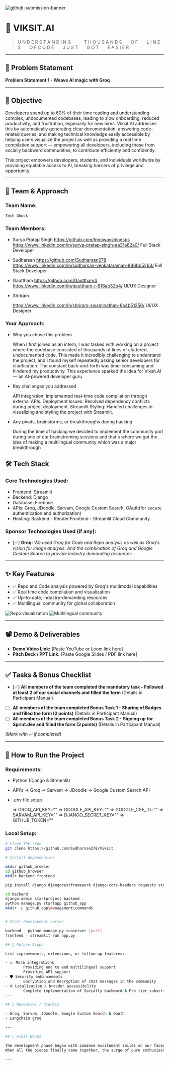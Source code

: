 ![github-submission-banner](https://github.com/user-attachments/assets/a1493b84-e4e2-456e-a791-ce35ee2bcf2f)

# 🚀 VIKSIT.AI

> U N D E R S T A N D I N G   T H O U S A N D S  O F  L I N E S  O F
C O D E  J U S T  G O T  E A S I E R

---

## 📌 Problem Statement


**Problem Statement 1 - Weave AI magic with Groq**

---

## 🎯 Objective

Developers spend up to 60% of their time reading and understanding complex, undocumented codebases, leading to slow onboarding, reduced productivity, and frustration, especially for new hires. Viksit.AI addresses this by automatically generating clear documentation, answering code-related queries, and making technical knowledge easily accessible by helping users visualize the project as well as providing a real time compilation support — empowering all developers, including those from socially backward communities, to contribute efficiently and confidently.

This project empowers developers, students, and individuals worldwide by providing equitable access to AI, breaking barriers of privilege and opportunity.

---

## 🧠 Team & Approach

### Team Name:  
`Tech Ghock`

### Team Members:  
- Surya Pratap Singh 
    https://github.com/Innowayshinesps
    https://www.linkedin.com/in/surya-pratap-singh-aa31a82a0/
    Full Stack Developer

- Sudharsan
    https://github.com/Sudharsan278   
    https://www.linkedin.com/in/sudharsan-venkataraman-846bb5263/
    Full Stack Developer

- Gauttham 
    https://github.com/Gauttham4
    https://www.linkedin.com/in/gauttham-r-816ab32b4/
    UI/UX Designer

- Shriram 

    https://www.linkedin.com/in/shriram-swaminathan-6a4b51256/
    UI/UX Designer

### Your Approach:  
- Why you chose this problem  
    
    When I first joined as an intern, I was tasked with working on a project where the codebase consisted of thousands of lines of cluttered, undocumented code. This made it incredibly challenging to understand the project, and I found myself repeatedly asking senior developers for clarification. The constant back-and-forth was time-consuming and hindered my productivity. This experience sparked the idea for Viksit.AI — an AI-powered developer guru

- Key challenges you addressed  

    API Integration: Implemented real-time code compilation through external APIs.
    Deployment Issues: Resolved dependency conflicts during project deployment.
    Streamlit Styling: Handled challenges in visualizing and styling the project with Streamlit.
            
- Any pivots, brainstorms, or breakthroughs during hacking  

    During the time of hacking we decided to implement the community part during one of our brainstroming sessions and that's where we got the idea of making a multilingual community which was a major breakthrough

## 🛠️ Tech Stack

### Core Technologies Used:
- Frontend: Streamlit 
- Backend: Django 
- Database: Firebase 
- APIs: Groq, JDoodle, Sarvam, Google Custom Search, OAuth(for secure authentication and authorization) 
- Hosting: 
    Backend - Render
    Frontend - Streamlit Cloud Community

### Sponsor Technologies Used (if any):
- [✅] **Groq:** _We used Groq for Code and Repo analysis as well as Groq's vision for image analysis. And the combination of Groq and Google Custom Search to provide industry demanding resources_  

---

## ✨ Key Features

- ✅ Repo and Code analysis powered by Groq's multimodal capabilities
- ✅ Real time code compilation and visualization  
- ✅ Up-to-date, industry-demanding resources
- ✅ Multilingual community for global collaboration

![Repo visualization](image.png)
![Multilingual community](image-1.png)

---

## 📽️ Demo & Deliverables

- **Demo Video Link:** [Paste YouTube or Loom link here]  
- **Pitch Deck / PPT Link:** [Paste Google Slides / PDF link here]  

---

## ✅ Tasks & Bonus Checklist

- [✅] **All members of the team completed the mandatory task - Followed at least 2 of our social channels and filled the form** (Details in Participant Manual)  
- [ ] **All members of the team completed Bonus Task 1 - Sharing of Badges and filled the form (2 points)**  (Details in Participant Manual)
- [ ] **All members of the team completed Bonus Task 2 - Signing up for Sprint.dev and filled the form (3 points)**  (Details in Participant Manual)

*(Mark with ✅ if completed)*

---

## 🧪 How to Run the Project

### Requirements:
- Python (Django & Streamlit)
- API's 
    => Groq
    => Sarvam
    => JDoodle
    => Google Custom Search API 

- .env file setup 
    
    => GROQ_API_KEY=""
    => GOOGLE_API_KEY=""
    => GOOGLE_CSE_ID=""
    => SARVAM_API_KEY=""
    => DJANGO_SECRET_KEY=""
    => GITHUB_TOKEN=""

### Local Setup:
```bash
# Clone the repo
git clone https://github.com/Sudharsan278/Viksit

# Install dependencies

mkdir github_browser
cd github_browser
mkdir backend frontend

pip install django djangorestframework django-cors-headers requests streamlit

cd backend
django-admin startproject backend .
python manage.py startapp github_app
mkdir -p github_app\management\commands


# Start development server

backend - python manage.py runserver [port]
frontend - streamlit run app.py

## 🧬 Future Scope

List improvements, extensions, or follow-up features:

- 📈 More integrations  
        Providing end to end multilingual support
        Providing API support
- 🛡️ Security enhancements  
        Encryption and Decryption of chat messages in the community 
- 🌐 Localization / broader accessibility  
        Complete implementation of Socially backward & Pro tier subscription models       
---

## 📎 Resources / Credits

- Groq, Sarvam, JDoodle, Google Custom Search & Oauth
- Langchain groq  

---

## 🏁 Final Words

The development phase began with immense excitement smiles on our faces and determination in our hearts. As the project progressed into the deployment phase and the deadline approached, challenges mounted and nerves kicked in. However, with constant support, unity of thought, and strong teamwork, we overcame every hurdle that came our way.
When all the pieces finally came together, the surge of pure enthusiasm and a peak dopamine rush was unmatched. Successfully meeting all our targets within the deadline was not just an achievement, but a celebration of resilience, collaboration, and relentless passion.

---